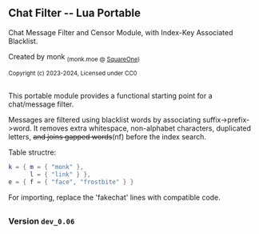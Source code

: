 ## Chat Filter -- Lua Portable

Chat Message Filter and Censor Module, with Index-Key Associated Blacklist.

Created by monk <sub>(monk.moe @ [SquareOne](https://discord.gg/pE4Tu3cf23))</sub>

<sup>Copyright (c) 2023-2024, Licensed under CC0</sup>

##
This portable module provides a functional starting point for a chat/message filter.

Messages are filtered using blacklist words by associating suffix->prefix->word.  It removes extra whitespace, non-alphabet characters, duplicated letters, ~~and joins gapped words~~(nf) before the index search.

Table structre:
```lua
k = { m = { "monk" },
      l = { "link" } },
e = { f = { "face", "frostbite" } }
```

For importing, replace the 'fakechat' lines with compatible code.

##
### Version **`dev_0.06`**